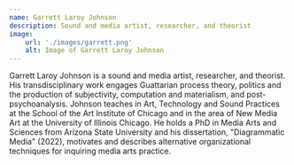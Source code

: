 ```yaml
---
name: Garrett Laroy Johnson
description: Sound and media artist, researcher, and theorist
image:
    url: './images/garrett.png'
    alt: Image of Garrett Laroy Johnson
---
```


Garrett Laroy Johnson is a sound and media artist, researcher, and theorist. His transdisciplinary work engages Guattarian process theory, politics and the production of subjectivity, computation and materialism, and post-psychoanalysis. Johnson teaches in Art, Technology and Sound Practices at the School of the Art Institute of Chicago and in the area of New Media Art at the University of Illinois Chicago. He holds a PhD in Media Arts and Sciences from Arizona State University and his dissertation, "Diagrammatic Media" (2022), motivates and describes alternative organizational techniques for inquiring media arts practice.
